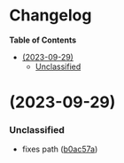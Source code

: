 # Changelog

<!-- START doctoc generated TOC please keep comment here to allow auto update -->
<!-- DON'T EDIT THIS SECTION, INSTEAD RE-RUN doctoc TO UPDATE -->

**Table of Contents**

- [(2023-09-29)](#2023-09-29)
  - [Unclassified](#unclassified)

<!-- END doctoc generated TOC please keep comment here to allow auto update -->

# (2023-09-29)

### Unclassified

- fixes path ([b0ac57a](https://github.com/imrushi/markdown-or-hugo-to-medium/commit/b0ac57a5d910a11929b06eb0d149721890a0807f))
